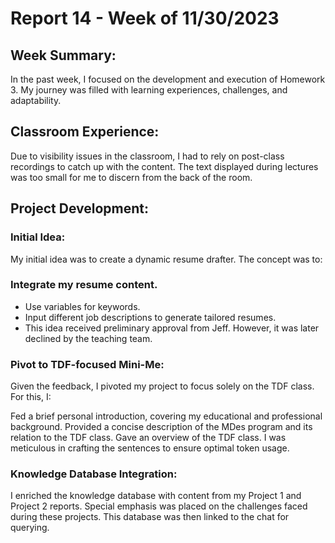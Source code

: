 # Report 14 - Week of 11/30/2023 #

## Week Summary:
In the past week, I focused on the development and execution of Homework 3. My journey was filled with learning experiences, challenges, and adaptability.

## Classroom Experience:
Due to visibility issues in the classroom, I had to rely on post-class recordings to catch up with the content. The text displayed during lectures was too small for me to discern from the back of the room.

## Project Development:
### Initial Idea:
My initial idea was to create a dynamic resume drafter. The concept was to:

### Integrate my resume content.
- Use variables for keywords.
- Input different job descriptions to generate tailored resumes.
- This idea received preliminary approval from Jeff. However, it was later declined by the teaching team.

### Pivot to TDF-focused Mini-Me:
Given the feedback, I pivoted my project to focus solely on the TDF class. For this, I:

Fed a brief personal introduction, covering my educational and professional background.
Provided a concise description of the MDes program and its relation to the TDF class.
Gave an overview of the TDF class.
I was meticulous in crafting the sentences to ensure optimal token usage.

### Knowledge Database Integration:
I enriched the knowledge database with content from my Project 1 and Project 2 reports. Special emphasis was placed on the challenges faced during these projects. This database was then linked to the chat for querying.
